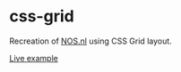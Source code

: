 # css-grid
Recreation of [NOS.nl](https://nos.nl) using CSS Grid layout.

[Live example](https://nos.netlify.com/)
